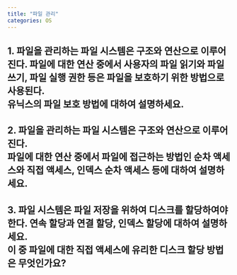 ```yaml
---
title: "파일 관리"
categories: OS
---
```

## **1. 파일을 관리하는 파일 시스템은 구조와 연산으로 이루어진다. 파일에 대한 연산 중에서 사용자의 파일 읽기와 파일 쓰기, 파일 실행 권한 등은 파일을 보호하기 위한 방법으로 사용된다.<br/>유닉스의 파일 보호 방법에 대하여 설명하세요.**



## **2. 파일을 관리하는 파일 시스템은 구조와 연산으로 이루어진다.<br/>파일에 대한 연산 중에서 파일에 접근하는 방법인 순차 액세스와 직접 액세스, 인덱스 순차 액세스 등에 대하여 설명하세요.**



## **3. 파일 시스템은 파일 저장을 위하여 디스크를 할당하여야 한다. 연속 할당과 연결 할당, 인덱스 할당에 대하여 설명하세요.<br/>이 중 파일에 대한 직접 액세스에 유리한 디스크 할당 방법은 무엇인가요?**
